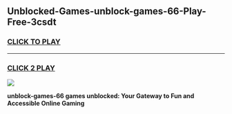 
## Unblocked-Games-unblock-games-66-Play-Free-3csdt
<h3>
<a href="https://premium76.site?title=unblock-games-66&ref=10A">CLICK TO PLAY</a></h3>
<hr>

<h3>
<a href="https://premium76.site?title=unblock-games-66&ref=10A">CLICK 2 PLAY</a>
  
</h3>

<a href="https://premium76.site?title=unblock-games-66&ref=10A"><img src="https://clearcache.store/games.png"></a>


**unblock-games-66 games unblocked: Your Gateway to Fun and Accessible Online Gaming**
